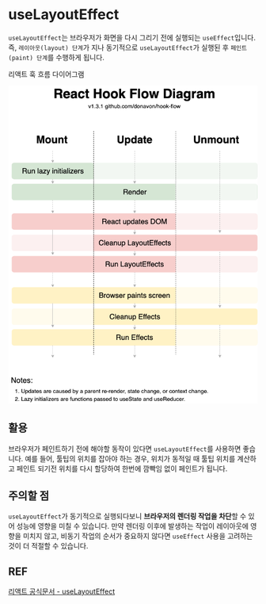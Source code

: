 # useLayoutEffect

`useLayoutEffect`는 브라우저가 화면을 다시 그리기 전에 실행되는 `useEffect`입니다. 즉, `레이아웃(layout) 단계`가 지나 동기적으로 `useLayoutEffect`가 실행된 후 `페인트(paint) 단계`를 수행하게 됩니다.

리액트 훅 흐름 다이어그램

![리액트 훅 흐름 다이어그램](./refFiles/react_hook_flow_diagram.png)

## 활용

브라우저가 페인트하기 전에 해야할 동작이 있다면 `useLayoutEffect`를 사용하면 좋습니다.
예를 들어, 툴팁의 위치를 잡아야 하는 경우, 위치가 동적일 때 툴팁 위치를 계산하고 페인트 되기전 위치를 다시 할당하여 한번에 깜빡임 없이 페인트가 됩니다.

## 주의할 점

`useLayoutEffect`가 동기적으로 실행되다보니 **브라우저의 렌더링 작업을 차단**할 수 있어 성능에 영향을 미칠 수 있습니다. 만약 렌더링 이후에 발생하는 작업이 레이아웃에 영향을 미치지 않고, 비동기 작업의 순서가 중요하지 않다면 `useEffect` 사용을 고려하는 것이 더 적절할 수 있습니다.

## REF

[리액트 공식문서 - useLayoutEffect](https://ko.react.dev/reference/react/useLayoutEffect)
